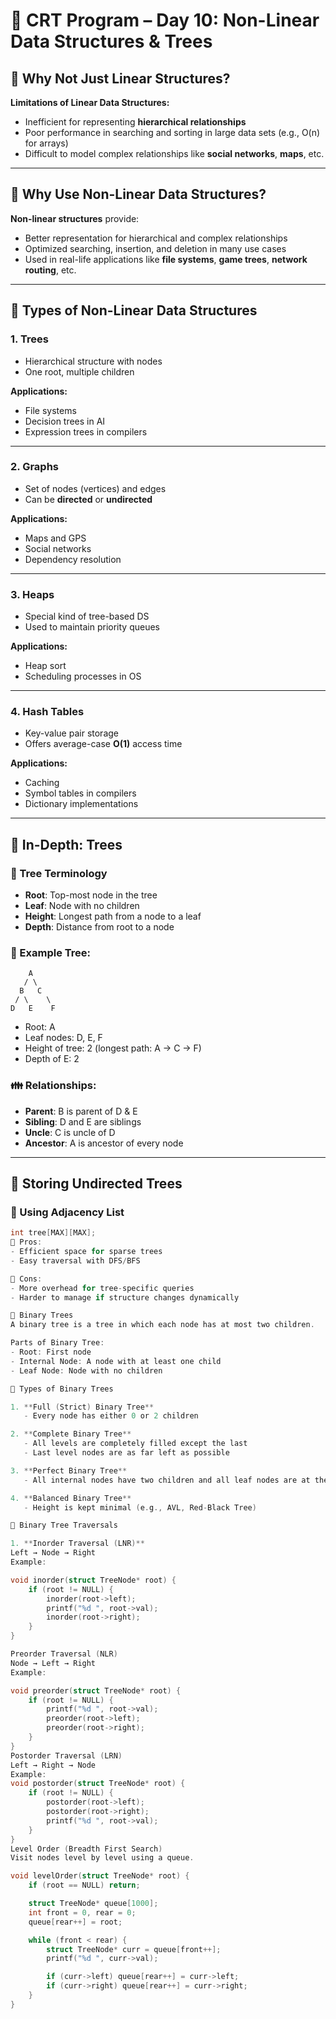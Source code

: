 # 📘 CRT Program – Day 10: Non-Linear Data Structures & Trees

## 🧮 Why Not Just Linear Structures?

**Limitations of Linear Data Structures:**
- Inefficient for representing **hierarchical relationships**
- Poor performance in searching and sorting in large data sets (e.g., O(n) for arrays)
- Difficult to model complex relationships like **social networks**, **maps**, etc.

---

## 🌳 Why Use Non-Linear Data Structures?

**Non-linear structures** provide:
- Better representation for hierarchical and complex relationships
- Optimized searching, insertion, and deletion in many use cases
- Used in real-life applications like **file systems**, **game trees**, **network routing**, etc.

---

## 🧠 Types of Non-Linear Data Structures

### 1. **Trees**
- Hierarchical structure with nodes
- One root, multiple children

**Applications:**
- File systems
- Decision trees in AI
- Expression trees in compilers

---

### 2. **Graphs**
- Set of nodes (vertices) and edges
- Can be **directed** or **undirected**

**Applications:**
- Maps and GPS
- Social networks
- Dependency resolution

---

### 3. **Heaps**
- Special kind of tree-based DS
- Used to maintain priority queues

**Applications:**
- Heap sort
- Scheduling processes in OS

---

### 4. **Hash Tables**
- Key-value pair storage
- Offers average-case **O(1)** access time

**Applications:**
- Caching
- Symbol tables in compilers
- Dictionary implementations

---

## 🌴 In-Depth: Trees

### 🔸 Tree Terminology

- **Root**: Top-most node in the tree
- **Leaf**: Node with no children
- **Height**: Longest path from a node to a leaf
- **Depth**: Distance from root to a node

### 🧩 Example Tree:

        A
       / \
      B   C
     / \    \
    D   E    F


- Root: A  
- Leaf nodes: D, E, F  
- Height of tree: 2 (longest path: A → C → F)  
- Depth of E: 2

### 👪 Relationships:
- **Parent**: B is parent of D & E  
- **Sibling**: D and E are siblings  
- **Uncle**: C is uncle of D  
- **Ancestor**: A is ancestor of every node

---

## 🔄 Storing Undirected Trees

### 🔹 Using Adjacency List
```c
int tree[MAX][MAX];
🔹 Pros:
- Efficient space for sparse trees
- Easy traversal with DFS/BFS

🔹 Cons:
- More overhead for tree-specific queries
- Harder to manage if structure changes dynamically

🌿 Binary Trees
A binary tree is a tree in which each node has at most two children.

Parts of Binary Tree:
- Root: First node
- Internal Node: A node with at least one child
- Leaf Node: Node with no children

🌲 Types of Binary Trees

1. **Full (Strict) Binary Tree**
   - Every node has either 0 or 2 children

2. **Complete Binary Tree**
   - All levels are completely filled except the last
   - Last level nodes are as far left as possible

3. **Perfect Binary Tree**
   - All internal nodes have two children and all leaf nodes are at the same level

4. **Balanced Binary Tree**
   - Height is kept minimal (e.g., AVL, Red-Black Tree)

🚶 Binary Tree Traversals

1. **Inorder Traversal (LNR)**  
Left → Node → Right  
Example:

void inorder(struct TreeNode* root) {
    if (root != NULL) {
        inorder(root->left);
        printf("%d ", root->val);
        inorder(root->right);
    }
}

Preorder Traversal (NLR)
Node → Left → Right
Example:

void preorder(struct TreeNode* root) {
    if (root != NULL) {
        printf("%d ", root->val);
        preorder(root->left);
        preorder(root->right);
    }
}
Postorder Traversal (LRN)
Left → Right → Node
Example:
void postorder(struct TreeNode* root) {
    if (root != NULL) {
        postorder(root->left);
        postorder(root->right);
        printf("%d ", root->val);
    }
}
Level Order (Breadth First Search)
Visit nodes level by level using a queue.

void levelOrder(struct TreeNode* root) {
    if (root == NULL) return;

    struct TreeNode* queue[1000];
    int front = 0, rear = 0;
    queue[rear++] = root;

    while (front < rear) {
        struct TreeNode* curr = queue[front++];
        printf("%d ", curr->val);

        if (curr->left) queue[rear++] = curr->left;
        if (curr->right) queue[rear++] = curr->right;
    }
}

